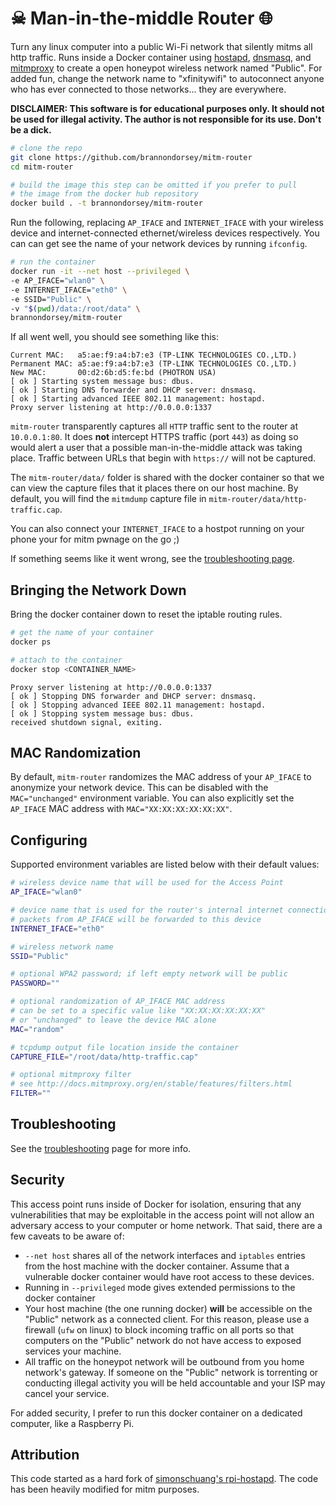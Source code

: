 # ☠ Man-in-the-middle Router 🌐

Turn any linux computer into a public Wi-Fi network that silently mitms all http traffic. Runs inside a Docker container using [hostapd](https://wiki.gentoo.org/wiki/Hostapd), [dnsmasq](http://www.thekelleys.org.uk/dnsmasq/doc.html), and [mitmproxy](https://mitmproxy.org/) to create a open honeypot wireless network named "Public". For added fun, change the network name to "xfinitywifi" to autoconnect anyone who has ever connected to those networks... they are everywhere.


**DISCLAIMER: This software is for educational purposes only. It should not be used for illegal activity. The author is not responsible for its use. Don't be a dick.**

```bash
# clone the repo
git clone https://github.com/brannondorsey/mitm-router
cd mitm-router

# build the image this step can be omitted if you prefer to pull 
# the image from the docker hub repository
docker build . -t brannondorsey/mitm-router
```

Run the following, replacing `AP_IFACE` and `INTERNET_IFACE` with your wireless device and internet-connected ethernet/wireless devices respectively. You can can get see the name of your network devices by running `ifconfig`.

```bash
# run the container
docker run -it --net host --privileged \
-e AP_IFACE="wlan0" \
-e INTERNET_IFACE="eth0" \
-e SSID="Public" \
-v "$(pwd)/data:/root/data" \
brannondorsey/mitm-router
```

If all went well, you should see something like this:

```
Current MAC:   a5:ae:f9:a4:b7:e3 (TP-LINK TECHNOLOGIES CO.,LTD.)
Permanent MAC: a5:ae:f9:a4:b7:e3 (TP-LINK TECHNOLOGIES CO.,LTD.)
New MAC:       00:d2:6b:d5:fe:bd (PHOTRON USA)
[ ok ] Starting system message bus: dbus.
[ ok ] Starting DNS forwarder and DHCP server: dnsmasq.
[ ok ] Starting advanced IEEE 802.11 management: hostapd.
Proxy server listening at http://0.0.0.0:1337
```

`mitm-router` transparently captures all `HTTP` traffic sent to the router at `10.0.0.1:80`. It does **not** intercept HTTPS traffic (port `443`) as doing so would alert a user that a possible man-in-the-middle attack was taking place. Traffic between URLs that begin with `https://` will not be captured. 

The `mitm-router/data/` folder is shared with the docker container so that we can view the capture files that it places there on our host machine. By default, you will find the `mitmdump` capture file in `mitm-router/data/http-traffic.cap`.

You can also connect your `INTERNET_IFACE` to a hostpot running on your phone your for mitm pwnage on the go ;)

If something seems like it went wrong, see the [troubleshooting page](troubleshooting.md).

## Bringing the Network Down

Bring the docker container down to reset the iptable routing rules.

```bash
# get the name of your container
docker ps

# attach to the container
docker stop <CONTAINER_NAME>
```

```
Proxy server listening at http://0.0.0.0:1337
[ ok ] Stopping DNS forwarder and DHCP server: dnsmasq.
[ ok ] Stopping advanced IEEE 802.11 management: hostapd.
[ ok ] Stopping system message bus: dbus.
received shutdown signal, exiting.
```

## MAC Randomization

By default, `mitm-router` randomizes the MAC address of your `AP_IFACE` to anonymize your network device. This can be disabled with the `MAC="unchanged"` environment variable. You can also explicitly set the `AP_IFACE` MAC address with `MAC="XX:XX:XX:XX:XX:XX"`.  

## Configuring

Supported environment variables are listed below with their default values:

```bash
# wireless device name that will be used for the Access Point
AP_IFACE="wlan0"

# device name that is used for the router's internal internet connection
# packets from AP_IFACE will be forwarded to this device
INTERNET_IFACE="eth0"

# wireless network name
SSID="Public"

# optional WPA2 password; if left empty network will be public
PASSWORD=""

# optional randomization of AP_IFACE MAC address
# can be set to a specific value like "XX:XX:XX:XX:XX:XX"
# or "unchanged" to leave the device MAC alone
MAC="random"

# tcpdump output file location inside the container
CAPTURE_FILE="/root/data/http-traffic.cap"

# optional mitmproxy filter
# see http://docs.mitmproxy.org/en/stable/features/filters.html
FILTER=""
```

## Troubleshooting

See the [troubleshooting](troubleshooting.md) page for more info.

## Security

This access point runs inside of Docker for isolation, ensuring that any vulnerabilities that may be exploitable in the access point will not allow an adversary access to your computer or home network. That said, there are a few caveats to be aware of:

- `--net host` shares all of the network interfaces and `iptables` entries from the host machine with the docker container. Assume that a vulnerable docker container would have root access to these devices.
- Running in `--privileged` mode gives extended permissions to the docker container
- Your host machine (the one running docker) **will** be accessible on the "Public" network as a connected client. For this reason, please use a firewall (`ufw` on linux) to block incoming traffic on all ports so that computers on the "Public" network do not have access to exposed services your machine.
- All traffic on the honeypot network will be outbound from you home network's gateway. If someone on the "Public" network is torrenting or conducting illegal activity you will be held accountable and your ISP may cancel your service. <!--For this reason, I recommend you run a [VPN](https://airvpn.org/) on the host linux machine (the one that is running docker) to protect yourself. Doing so will cause all traffic from the host machine, and in turn the honeypot network, to be tunneled through the VPN. Also, be sure to pick a VPN that doesn't log your traffic ;)-->

For added security, I prefer to run this docker container on a dedicated computer, like a Raspberry Pi.

## Attribution

This code started as a hard fork of [simonschuang's rpi-hostapd](https://github.com/simonschuang/rpi-hostapd). The code has been heavily modified for mitm purposes.
